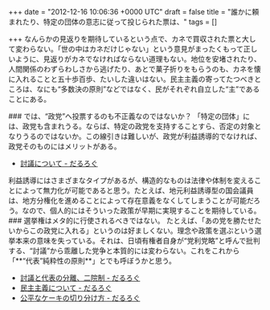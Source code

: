 
+++
date = "2012-12-16 10:06:36 +0000 UTC"
draft = false
title = "誰かに頼まれたり、特定の団体の意志に従って投じられた票は、"
tags = []

+++
なんらかの見返りを期待しているという点で、カネで買収された票と大して変わらない。「世の中はカネだけじゃない」という意見がまったくもって正しいように、見返りがカネでなければならない道理もない。地位を安堵されたり、人間関係のわずらわしさから逃げたり、あとで菓子折りをもらうのも、カネを懐に入れることと五十歩百歩、たいした違いはない。民主主義の寄ってたつべきところは、なにも“多数決の原則”などではなく、民がそれぞれ自立した“主”であることにある。

<div class="section">
    ### では、“政党”へ投票するのも不正義なのではないか？
    「特定の団体」には、政党も含まれうる。ならば、特定の政党を支持することすら、否定の対象となりうるのではないか。この線引きは難しいが、政党が利益誘導的でなければ、政党そのものにはメリットがある。

<ul>
<li><a href="https://blog.daruyanagi.jp/entry/2012/11/19/012007">討議について - だるろぐ</a></li>
</ul>利益誘導にはさまざまなタイプがあるが、構造的なものは法律や体制を変えることによって無力化が可能であると思う。たとえば、地元利益誘導型の国会議員は、地方分権化を進めることによって存在意義をなくしてしまうことが可能だろう。なので、個人的にはそういった政策が早期に実現することを期待している。

</div>
<div class="section">
    ### 選挙権はメタ的に行使されるべきではない。
    たとえば、「あの党を勝たせたいからこの政党に入れる」というのは好ましくない。理念や政策を選ぶという選挙本来の意味を失っている。それは、日頃有権者自身が“党利党略”と呼んで批判する、“討議”から乖離した党争と本質的には変わらない。これをこれから「**“代表”純粋性の原則**」とでも呼ぼうかと思う。

<ul>
<li><a href="https://blog.daruyanagi.jp/entry/2012/09/07/060926">討議と代表の分離、二院制 - だるろぐ</a></li>
<li><a href="https://blog.daruyanagi.jp/entry/2012/11/16/064844">民主主義について - だるろぐ</a></li>
<li><a href="https://blog.daruyanagi.jp/entry/2012/08/10/162148">公平なケーキの切り分け方 - だるろぐ</a></li>
</ul>
</div>

